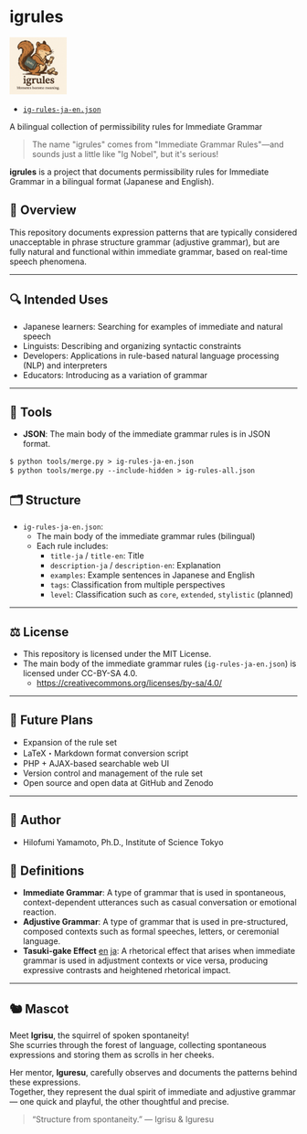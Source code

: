 # igrules

<img src="./figures/igrisu.png" width="100">

- [`ig-rules-ja-en.json`](./ig-rules-ja-en.json)

A bilingual collection of permissibility rules for Immediate Grammar

> The name "igrules" comes from "Immediate Grammar Rules"—and sounds just a little like "Ig Nobel", but it's serious!

**igrules** is a project that documents permissibility rules for Immediate Grammar in a bilingual format (Japanese and English).

## 🧭 Overview

This repository documents expression patterns that are typically considered unacceptable in phrase structure grammar (adjustive grammar), but are fully natural and functional within immediate grammar, based on real-time speech phenomena.

---

## 🔍 Intended Uses

- Japanese learners: Searching for examples of immediate and natural speech
- Linguists: Describing and organizing syntactic constraints
- Developers: Applications in rule-based natural language processing (NLP) and interpreters
- Educators: Introducing as a variation of grammar

---

## 📜 Tools

- **JSON**: The main body of the immediate grammar rules is in JSON format.

```
$ python tools/merge.py > ig-rules-ja-en.json
$ python tools/merge.py --include-hidden > ig-rules-all.json
```

## 🗂️ Structure

- `ig-rules-ja-en.json`:
  - The main body of the immediate grammar rules (bilingual)
  - Each rule includes:
    - `title-ja` / `title-en`: Title
    - `description-ja` / `description-en`: Explanation
    - `examples`: Example sentences in Japanese and English
    - `tags`: Classification from multiple perspectives
    - `level`: Classification such as `core`, `extended`, `stylistic` (planned)

---

## ⚖️ License

- This repository is licensed under the MIT License.
- The main body of the immediate grammar rules (`ig-rules-ja-en.json`) is licensed under CC-BY-SA 4.0.
  - https://creativecommons.org/licenses/by-sa/4.0/

---

## 🔮 Future Plans

- Expansion of the rule set
- LaTeX・Markdown format conversion script
- PHP + AJAX-based searchable web UI
- Version control and management of the rule set
- Open source and open data at GitHub and Zenodo

---

## 👤 Author

- Hilofumi Yamamoto, Ph.D., Institute of Science Tokyo

## 📖 Definitions

- **Immediate Grammar**: A type of grammar that is used in spontaneous, context-dependent utterances such as casual conversation or emotional reaction.
- **Adjustive Grammar**: A type of grammar that is used in pre-structured, composed contexts such as formal speeches, letters, or ceremonial language.
- **Tasuki-gake Effect** [en](./tasuki-gake-effect-en.md) [ja](./tasuki-gake-effect-ja.md): A rhetorical effect that arises when immediate grammar is used in adjustment contexts or vice versa, producing expressive contrasts and heightened rhetorical impact.

---

## 🐿️ Mascot

Meet **Igrisu**, the squirrel of spoken spontaneity!  
She scurries through the forest of language, collecting spontaneous expressions and storing them as scrolls in her cheeks.

Her mentor, **Iguresu**, carefully observes and documents the patterns behind these expressions.  
Together, they represent the dual spirit of immediate and adjustive grammar — one quick and playful, the other thoughtful and precise.

> “Structure from spontaneity.” — Igrisu & Iguresu

